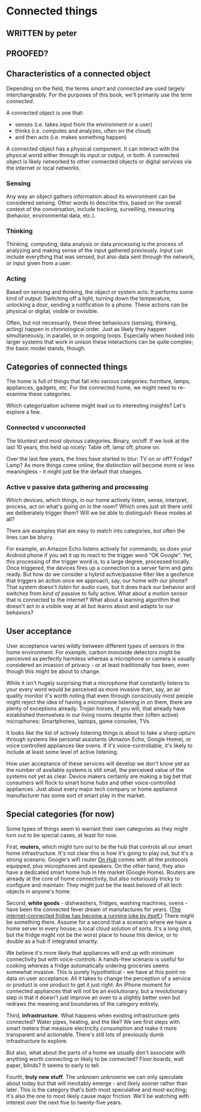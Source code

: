 # Connected things

## WRITTEN by peter
## PROOFED?

## Characteristics of a connected object

Depending on the field, the terms *smart* and *connected* are used largely interchangeably. For the purposes of this book, we'll primarily use the term *connected*. 

A connected object is one that:

- senses (i.e. takes input from the environment or a user) 
- thinks (i.e. computes and analyzes, often on the cloud)
- and then acts (i.e. makes something happen)

A connected object has a physical component. It can interact with the physical world either through its input or output, or both. A connected object is likely networked to other connected objects or digital services via the internet or local networks. 

### Sensing

Any way an object gathers information about its environment can be considered sensing. Other words to describe this, based on the overall context of the conversation, include tracking, surveilling, measuring (behavior, environmental data, etc.). 

### Thinking

Thinking, computing, data analysis or data processing is the process of analyzing and making sense of the input gathered previously. Input can include everything that was sensed, but also data sent through the network, or input given from a user.

### Acting

Based on sensing and thinking, the object or system acts: It performs some kind of output: Switching off a light, turning down the temperature, unlocking a door, sending a notification to a phone. These actions can be physical or digital, visible or invisible.

Often, but not necessarily, these three behaviours (sensing, thinking, acting) happen in chronological order. Just as likely they happen simultaneously, in parallel, or in ongoing loops. Especially when hooked into larger systems that work in unison these interactions can be quite complex; the basic model stands, though.


## Categories of connected things

The home is full of things that fall into various categories: furniture, lamps, appliances, gadgets, etc. For the connected home, we might need to re-examine these categories. 

Which categorization scheme might lead us to interesting insights? Let's explore a few.

### Connected v unconnected

The bluntest and most obvious categories. Binary, on/off. If we look at the last 10 years, this held up nicely: Table off, lamp off, phone on.

Over the last few years, the lines have started to blur: TV on or off? Fridge? Lamp? As more things come online, the distinction will become more or less meaningless - it might just be the default that changes.

### Active v passive data gathering and processing

Which devices, which things, in our home actively listen, sense, interpret, process, act on what's going on in the room? Which ones just sit there until we deliberately trigger them? Will we be able to distinguish these modes at all?

There are examples that are easy to match into categories, but often the lines can be blurry. 

For example, an Amazon Echo listens actively for commands; so does your Android phone if you set it up to react to the trigger word "OK Google". Yet, this processing of the trigger word is, to a large degree, processed locally. Once triggered, the devices fires up a connection to a server farm and gets ready. But how do we consider a hybrid active/passive filter like a geofence that triggers an action once we approach, say, our home with our phone? That system doesn't *listen* for audio cues, but it does track our behavior and switches from *kind of* passive to fully active. What about a motion sensor that is connected to the internet? What about a learning algorithm that doesn't act in a visible way at all but learns about and adapts to our behaviors?


## User acceptance

User acceptance varies wildly between different types of sensors in the home environment. For example, carbon monoxide detectors might be perceived as perfectly harmless whereas a microphone or camera is usually considered an invasion of privacy - or at least traditionally has been, even though this might be about to change.

While it isn't hugely surprising that a microphone that constantly listens to your every word would be perceived as more invasive than, say, an air quality monitor it's worth noting that even through consciously most people might reject the idea of having a microphone listening in on them, there are plenty of exceptions already. Trojan horses, if you will, that already have established themselves in our living rooms despite their (often active) microphones: Smartphones, laptops, game consoles, TVs. 

It looks like the list of actively listening things is about to take a sharp upturn through systems like personal assistants (Amazon Echo, Google Home), or voice controlled appliances like ovens. If it's voice-controllable, it's likely to include at least some level of active listening.

How user acceptance of these services will develop we don't know yet as the number of available systems is still small, the perceived value of the systems not yet as clear. Device makers certainly are making a big bet that consumers will flock to smart home hubs and other voice-controlled appliances. Just about every major tech company or home appliance manufacturer has some sort of smart play in the market.


## Special categories (for now)

Some types of things seem to warrant their own categories as they might turn out to be special cases, at least for now.

First, **routers,** which might turn out to be the hub that controls all our smart home infrastructure. It's not clear this is how it's going to play out, but it's a strong scenario. Google's wifi router [On Hub](https://on.google.com/hub/) comes with all the protocols equipped, plus microphones and speakers. On the other hand, they also have a dedicated smart home hub in hte market (Google Home). Routers are already at the core of home connectivity, but also notoriously tricky to configure and maintain: They might just be the least beloved of all tech objects in anyone's home.

Second, **white goods** - dishwashers, fridges, washing machines, ovens - have been the connected fever dream of manufactures for years. ([The internet-connected fridge has become a running joke by itself.](http://fuckyeahinternetfridge.tumblr.com/)) There might be something there. Assume for a second that a scenario where we have a home server in every house; a local cloud solution of sorts. It's a long shot, but the fridge might not be the worst place to house this device, or to double as a hub if integrated smartly. 

We believe it's more likely that appliances will end up with minimum connectivity but with voice-controls: A hands-free scenario is useful for cooking whereas a fridge automatically ordering groceries seems somewhat invasive. This is purely hypothetical - we have at this point no data on user acceptance. All it takes to change the perception of a service or product is one product to get it just right: An iPhone moment for connected appliances that will not be an evolutionary, but a revolutionary step in that it doesn't just improve an oven to a slightly better oven but redraws the meaning and boundaries of the category entirely.

Third, **infrastructure**. What happens when existing infrastructure gets connected? Water pipes, heating, and the like? We see first steps with smart meters that measure electricity consumption and make it more transparent and actionable. There's still lots of previously dumb infrastructure to explore.

But also, what about the parts of a home we usually don't associate with anything worth connecting or likely to be connected? Floor boards, wall paper, blinds? It seems to early to tell.

Fourth, **truly new stuff**. The unknown unknowns we can only speculate about today but that will inevitably emerge - and likely sooner rather than later. This is the category that's both most speculative and most exciting; it's also the one to most likely cause major friction. We'll be watching with interest over the next five to twenty-five years.

